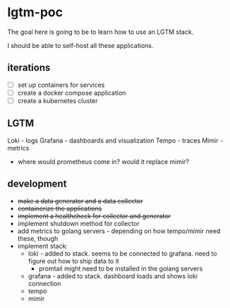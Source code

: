 # lgtm-poc

The goal here is going to be to learn how to use an LGTM stack.

I should be able to self-host all these applications. 

## iterations

- [ ] set up containers for services
- [ ] create a docker compose application
- [ ] create a kubernetes cluster

## LGTM

Loki - logs
Grafana - dashboards and visualization
Tempo - traces
Mimir - metrics

- where would prometheus come in? would it replace mimir?

## development

- ~~make a data generator and a data collector~~
- ~~containerize the applications~~
- ~~implement a healthcheck for collector and generator~~
- implement shutdown method for collector
- add metrics to golang servers - depending on how tempo/mimir need these, though
- implement stack:
  - loki - added to stack. seems to be connected to grafana. need to figure out how to ship data to it
    - promtail might need to be installed in the golang servers
  - grafana - added to stack. dashboard loads and shows loki connection
  - tempo
  - mimir
